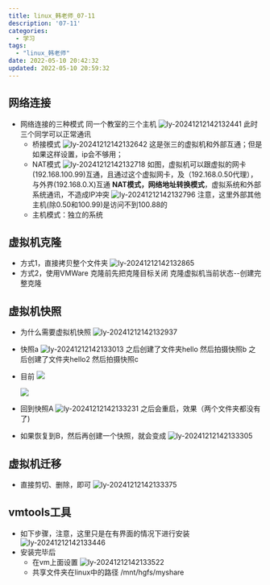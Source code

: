 ```yaml
---
title: linux_韩老师_07-11
description: '07-11'
categories:
  - 学习
tags:
  - "linux_韩老师"
date: 2022-05-10 20:42:32
updated: 2022-05-10 20:59:32
---
```


## 网络连接

- 网络连接的三种模式
  同一个教室的三个主机
  ![ly-20241212142132441](img/ly-20241212142132441.png)
  此时三个同学可以正常通讯
  - 桥接模式
    ![ly-20241212142132642](img/ly-20241212142132642.png)
    这是张三的虚拟机和外部互通；但是如果这样设置，ip会不够用；
  - NAT模式
    ![ly-20241212142132718](img/ly-20241212142132718.png)
    如图，虚拟机可以跟虚拟的网卡(192.168.100.99)互通，且通过这个虚拟网卡，及（192.168.0.50代理），与外界(192.168.0.X)互通
    **NAT模式，网络地址转换模式**，虚拟系统和外部系统通讯，不造成IP冲突
    ![ly-20241212142132796](img/ly-20241212142132796.png)
    注意，这里外部其他主机(除0.50和100.99)是访问不到100.88的
  - 主机模式：独立的系统

## 虚拟机克隆

- 方式1，直接拷贝整个文件夹
  ![ly-20241212142132865](img/ly-20241212142132865.png)
- 方式2，使用VMWare
  克隆前先把克隆目标关闭
  克隆虚拟机当前状态--创建完整克隆

## 虚拟机快照

- 为什么需要虚拟机快照
  ![ly-20241212142132937](img/ly-20241212142132937.png)

- 快照a
  ![ly-20241212142133013](img/ly-20241212142133013.png)
  之后创建了文件夹hello
  然后拍摄快照b
  之后创建了文件夹hello2
  然后拍摄快照c

- 目前
  ![](img/ly-20241212142133086.png)

  ![](img/ly-20241212142133161.png)

- 回到快照A
  ![ly-20241212142133231](img/ly-20241212142133231.png)
  之后会重启，效果（两个文件夹都没有了)
  
- 如果恢复到B，然后再创建一个快照，就会变成
  ![ly-20241212142133305](img/ly-20241212142133305.png)
  
  

## 虚拟机迁移

- 直接剪切、删除，即可
  ![ly-20241212142133375](img/ly-20241212142133375.png)

## vmtools工具

- 如下步骤，注意，这里只是在有界面的情况下进行安装
  ![ly-20241212142133446](img/ly-20241212142133446.png)
- 安装完毕后
  - 在vm上面设置
    ![ly-20241212142133522](img/ly-20241212142133522.png)
  - 共享文件夹在linux中的路径 /mnt/hgfs/myshare
    


